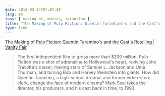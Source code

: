 ```yaml
---
date: 2013-03-14T07:07:28
lang: en
tags: [ making of, movies, tarantino ]
title: "The Making of Pulp Fiction: Quentin Tarantino's and the Cast's Retelling  |  Vanity Fair"
type: link
---
```


[The Making of Pulp Fiction: Quentin Tarantino's and the Cast's
Retelling  |  Vanity
Fair](http://m.vanityfair.com/hollywood/2013/03/making-of-pulp-fiction-oral-history)

> The first independent film to gross more than \$200 million, Pulp
> Fiction was a shot of adrenaline to Hollywood's heart, reviving John
> Travolta's career, making stars of Samuel L. Jackson and Uma Thurman,
> and turning Bob and Harvey Weinstein into giants. How did Quentin
> Tarantino, a high-school dropout and former video-store clerk, change
> the face of modern cinema? Mark Seal takes the director, his
> producers, and his cast back in time, to 1993.

